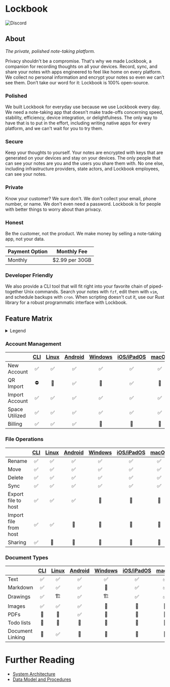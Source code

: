 # Lockbook

![Discord](https://img.shields.io/discord/1014184997751619664?label=Discord&style=plastic)

## About
_The private, polished note-taking platform._

Privacy shouldn't be a compromise. That's why we made Lockbook, a companion for recording thoughts on all your devices. Record, sync, and share your notes with apps engineered to feel like home on every platform. We collect no personal information and encrypt your notes so even _we_ can’t see them. Don’t take our word for it: Lockbook is 100% open-source.

### Polished
We built Lockbook for everyday use because we use Lockbook every day. We need a note-taking app that doesn't make trade-offs concerning speed, stability, efficiency, device integration, or delightfulness. The only way to have that is to put in the effort, including writing native apps for every platform, and we can't wait for you to try them.

### Secure
Keep your thoughts to yourself. Your notes are encrypted with keys that are generated on your devices and stay on your devices. The only people that can see your notes are you and the users you share them with. No one else, including infrastructure providers, state actors, and Lockbook employees, can see your notes.

### Private
Know your customer? We sure don't. We don't collect your email, phone number, or name. We don't even need a password. Lockbook is for people with better things to worry about than privacy.

### Honest
Be the customer, not the product. We make money by selling a note-taking app, not your data.

| Payment Option | Monthly Fee    |
|----------------|----------------|
| Monthly        | $2.99 per 30GB |

### Developer Friendly
We also provide a CLI tool that will fit right into your favorite chain of piped-together Unix commands. Search your notes with `fzf`, edit them with `vim`, and schedule backups with `cron`. When scripting doesn't cut it, use our Rust library for a robust programmatic interface with Lockbook.

## Feature Matrix

<details> 
<summary>Legend</summary>

+ ✅ Done
+ 🏗 In Progress
+ 📆 Planned
+ ⛔️ Not Planned

</details>

### Account Management

|                    |  [CLI]  |  [Linux]  |  [Android]  |  [Windows]  |  [iOS/iPadOS]  |  [macOS]  |
|--------------------|:-------:|:---------:|:-----------:|:-----------:|:--------------:|:---------:|
| New Account        |   ✅     |    ✅     |     ✅      |     ✅       |      ✅        |    ✅     |
| QR Import          |   ⛔️     |    📆     |     ✅      |     📆       |      ✅        |    📆     |
| Import Account     |   ✅     |    ✅     |     ✅      |     ✅       |      ✅        |    ✅     |
| Space Utilized     |   ✅     |    ✅     |     ✅      |     ✅       |      ✅        |    ✅     |
| Billing            |   ✅     |    ✅     |     ✅      |     📆       |      📆        |    📆     |

### File Operations

|                       |  [CLI]  |  [Linux]  |  [Android]  |  [Windows]  |  [iOS/iPadOS]  |  [macOS]  |
|-----------------------|:-------:|:---------:|:-----------:|:-----------:|:--------------:|:---------:|
| Rename                |   ✅     |    ✅     |     ✅      |     ✅       |      ✅        |    ✅     |
| Move                  |   ✅     |    ✅     |     ✅      |     ✅       |      ✅        |    ✅     |
| Delete                |   ✅     |    ✅     |     ✅      |     ✅       |      ✅        |    ✅     |
| Sync                  |   ✅     |    ✅     |     ✅      |     ✅       |      ✅        |    ✅     |
| Export file to host   |   ✅     |    ✅     |     ✅      |     📆       |      📆        |    📆     |
| Import file from host |   ✅     |    ✅     |     📆      |     📆       |      📆        |    📆     |
| Sharing               |   ✅     |    📆     |     📆      |     📆       |      📆        |    📆     |

### Document Types

|                       |  [CLI]  |  [Linux]  |  [Android]  |  [Windows]  |  [iOS/iPadOS]  |  [macOS]  |
|-----------------------|:-------:|:---------:|:-----------:|:-----------:|:--------------:|:---------:|
| Text                  |   ✅     |    ✅     |     ✅      |     ✅       |      ✅        |    ✅     |
| Markdown              |   ✅     |    ✅     |     ✅      |     📆       |      ✅        |    ✅     |
| Drawings              |   ✅     |    🏗     |     ✅      |     🏗       |      ✅        |    ✅     |
| Images                |   ✅     |    ✅     |     ✅      |     📆       |      📆        |    📆     |
| PDFs                  |   📆     |    📆     |     ✅      |     📆       |      📆        |    📆     |
| Todo lists            |   📆     |    📆     |     📆      |     📆       |      📆        |    📆     |
| Document Linking      |   📆     |    ✅     |     📆      |     📆       |      📆        |    📆     |

# Further Reading

+ [System Architecture](design-tech/system-architecture.md)
+ [Data Model and Procedures](design-tech/data_model.md)

[Cli]: guides/install/cli.md
[Linux]: guides/install/linux.md
[Android]: guides/install/android.md
[Windows]: guides/install/windows.md
[macOS]: guides/install/macos.md
[iOS/iPadOS]: guides/install/iOS-iPadOS.md

